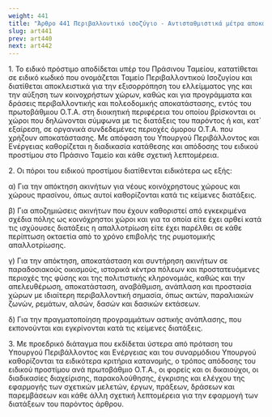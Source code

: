 ```yaml
---
weight: 441
title: "Άρθρο 441 Περιβαλλοντικό ισοζύγιο - Αντισταθμιστικά μέτρα αποκατάστασης του περιβάλλοντος"
slug: art441
prev: art440
next: art442
---
```


1\. Το ειδικό πρόστιμο αποδίδεται υπέρ του Πράσινου Ταμείου, κατατίθεται σε ειδικό κωδικό που ονομάζεται Ταμείο Περιβαλλοντικού Ισοζυγίου και διατίθεται αποκλειστικά για την εξισορρόπηση του ελλείμματος γης και την αύξηση των κοινοχρήστων χώρων, καθώς και για προγράμματα και δράσεις περιβαλλοντικής και πολεοδομικής αποκατάστασης, εντός του πρωτοβάθμιου Ο.Τ.Α. στη διοικητική περιφέρεια του οποίου βρίσκονται οι χώροι που δηλώνονται σύμφωνα με τις διατάξεις του παρόντος ή και, κατ\` εξαίρεση, σε οργανικά συνδεδεμένες περιοχές όμορου Ο.Τ.Α. που χρήζουν αποκατάστασης. Με απόφαση του Υπουργού Περιβάλλοντος και Ενέργειας καθορίζεται η διαδικασία κατάθεσης και απόδοσης του ειδικού προστίμου στο Πράσινο Ταμείο και κάθε σχετική λεπτομέρεια.

2\. Οι πόροι του ειδικού προστίμου διατίθενται ειδικότερα ως εξής:

α) Για την απόκτηση ακινήτων για νέους κοινόχρηστους χώρους και χώρους πρασίνου, όπως αυτοί καθορίζονται κατά τις κείμενες διατάξεις.

β) Για αποζημιώσεις ακινήτων που έχουν καθοριστεί από εγκεκριμένα σχέδια πόλης ως κοινόχρηστοι χώροι και για τα οποία είτε έχει αρθεί κατά τις ισχύουσες διατάξεις η απαλλοτρίωση είτε έχει παρέλθει σε κάθε περίπτωση οκταετία από το χρόνο επιβολής της ρυμοτομικής απαλλοτρίωσης.

γ) Για την απόκτηση, αποκατάσταση και συντήρηση ακινήτων σε παραδοσιακούς οικισμούς, ιστορικά κέντρα πόλεων και προστατευόμενες περιοχές της φύσης και της πολιτιστικής κληρονομιάς, καθώς και την απελευθέρωση, αποκατάσταση, αναβάθμιση, ανάπλαση και προστασία χώρων με ιδιαίτερη περιβαλλοντική σημασία, όπως ακτών, παραλιακών ζωνών, ρεμάτων, αλσών, δασών και δασικών εκτάσεων.

δ) Για την πραγματοποίηση προγραμμάτων αστικής ανάπλασης, που εκπονούνται και εγκρίνονται κατά τις κείμενες διατάξεις.

3\. Με προεδρικό διάταγμα που εκδίδεται ύστερα από πρόταση του Υπουργού Περιβάλλοντος και Ενέργειας και του συναρμόδιου Υπουργού καθορίζονται τα ειδικότερα κριτήρια κατανομής, ο τρόπος απόδοσης του ειδικού προστίμου ανά πρωτοβάθμιο Ο.Τ.Α., οι φορείς και οι δικαιούχοι, οι διαδικασίες διαχείρισης, παρακολούθησης, έγκρισης και ελέγχου της εφαρμογής των σχετικών μελετών, έργων, πράξεων, δράσεων και παρεμβάσεων και κάθε άλλη σχετική λεπτομέρεια για την εφαρμογή των διατάξεων του παρόντος άρθρου.


